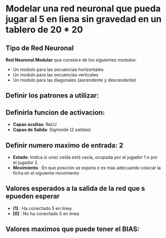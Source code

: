 # Modelar una red neuronal que pueda jugar al 5 en liena sin gravedad en un tablero de 20 * 20

## Tipo de Red Neuronal
**Red Neuronal Modular** que constara de los siguientes modulos:
* Un modulo para las secuencias horizontales
* Un modulo para las secuencias verticales
* Un modulo para las diagonales (ascendente y descendente)

## Definir los patrones a utilizar:


## Definirla funcion de activacion: 
* **Capas ocultas**: ReLU
* **Capas de Salida**: Sigmoide (2 salidas)

## Definir numero maximo de entrada: 2
* **Estado**: Indica si unac celda está vacía, ocupada por el jugador 1 o por el jugador 2.
* **Movimiento** : En que posición se espera o es más adecuando colocar la ficha en el siguiente movimiento

## Valores esperados a la salida de la red que s epueden esperar
* **[1]** : Ha conectado 5 en linea
* **[0]** : No ha conectado 5 en linea

## Valores maximos que puede tener el BIAS: